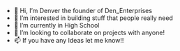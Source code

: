- 👋 Hi, I’m Denver the founder of Den_Enterprises 
- 👀 I’m interested in building stuff that people really need
- 🌱 I’m currently in High School
- 💞️ I’m looking to collaborate on projects with anyone!
- 📫 If you have any Ideas let me know!!

<!---
ROBO-Den/ROBO-Den is a ✨ special ✨ repository because its `README.md` (this file) appears on your GitHub profile.
You can click the Preview link to take a look at your changes.
--->
